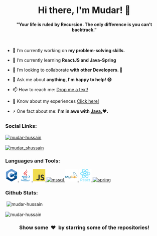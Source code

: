 <p>
  <h1 align="center"><b>Hi there, I'm Mudar! 👋</b></h1>
</p>

<p>
  <h4 align="center"><b>"Your life is ruled by Recursion. The only difference is you can't backtrack."</b></h4>
</p>
<br/>

- 🔭 I’m currently working on **my problem-solving skills.**

- 🌱 I’m currently learning **ReactJS and Java-Spring**

- 👯 I’m looking to collaborate **with other Developers. 🙌**

- 💬 Ask me about **anything, I'm happy to help! 😄**

- 📫 How to reach me: [Drop me a text!][linkedin]

- 📄 Know about my experiences [Click here!][Resume]

- ⚡ One fact about me: **I'm in awe with [Java.](https://www.oracle.com/java/technologies/)❤️.**

<h3 align="left">Social Links:</h3>
<p align="left">
<a href="https://linkedin.com/in/mudar-hussain" target="blank"><img align="center" src="https://raw.githubusercontent.com/rahuldkjain/github-profile-readme-generator/master/src/images/icons/Social/linked-in-alt.svg" alt="mudar-hussain" height="30" width="40" /></a>

<a href="https://www.leetcode.com/mudar_shussain" target="blank"><img align="center" src="https://raw.githubusercontent.com/rahuldkjain/github-profile-readme-generator/master/src/images/icons/Social/leet-code.svg" alt="mudar_shussain" height="30" width="40" /></a>
</p>

<h3 align="left">Languages and Tools:</h3>
<p align="left"> <a href="https://www.w3schools.com/cpp/" target="_blank" rel="noreferrer"> <img src="https://raw.githubusercontent.com/devicons/devicon/master/icons/cplusplus/cplusplus-original.svg" alt="cplusplus" width="40" height="40"/> </a> <a href="https://www.java.com" target="_blank" rel="noreferrer"> <img src="https://raw.githubusercontent.com/devicons/devicon/master/icons/java/java-original.svg" alt="java" width="40" height="40"/> </a> <a href="https://developer.mozilla.org/en-US/docs/Web/JavaScript" target="_blank" rel="noreferrer"> <img src="https://raw.githubusercontent.com/devicons/devicon/master/icons/javascript/javascript-original.svg" alt="javascript" width="40" height="40"/> </a> <a href="https://www.microsoft.com/en-us/sql-server" target="_blank" rel="noreferrer"> <img src="https://www.svgrepo.com/show/303229/microsoft-sql-server-logo.svg" alt="mssql" width="40" height="40"/> </a> <a href="https://www.mysql.com/" target="_blank" rel="noreferrer"> <img src="https://raw.githubusercontent.com/devicons/devicon/master/icons/mysql/mysql-original-wordmark.svg" alt="mysql" width="40" height="40"/> </a> <a href="https://reactjs.org/" target="_blank" rel="noreferrer"> <img src="https://raw.githubusercontent.com/devicons/devicon/master/icons/react/react-original-wordmark.svg" alt="react" width="40" height="40"/> </a> <a href="https://spring.io/" target="_blank" rel="noreferrer"> <img src="https://www.vectorlogo.zone/logos/springio/springio-icon.svg" alt="spring" width="40" height="40"/> </a> </p>


### Github Stats:



<p>&nbsp;<img align="center" src="https://github-readme-stats.vercel.app/api?username=mudar-hussain&show_icons=true&locale=en" alt="mudar-hussain" /></p>

<p><img align="center" src="https://github-readme-streak-stats.herokuapp.com/?user=mudar-hussain&" alt="mudar-hussain" /></p>

<h3 align="center">Show some &nbsp;❤️&nbsp; by starring some of the repositories!</h3>

[linkedin]: https://www.linkedin.com/in/mudar-hussain/
[Resume]: https://drive.google.com/file/d/1CGDxOqyZ5HcaQ0Gu0INWaWwrgTjYm-KS/view?usp=sharing
